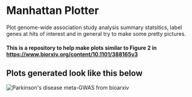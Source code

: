 # Manhattan Plotter
Plot genome-wide association study analysis summary statsitics, label genes at hits of interest and in general try to make some pretty pictures.

#### This is a repository to help make plots similar to Figure 2 in https://www.biorxiv.org/content/10.1101/388165v3 

## Plots generated look like this below
![Parkinson's disease meta-GWAS from bioarxiv](https://github.com/ipdgc/Manhattan-Plotter/blob/master/parkinsonManhattan.png)
